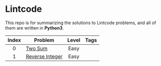 # Lintcode
This repo is for summarizing the solutions to Lintcode problems, and all of them are written in **Python3**.

|Index|Problem|Level|Tags|
|:---:|-------|:---:|:--:|
|0|[Two Sum](https://github.com/helloyuhan/LeetCode/blob/master/Easy/Two%20Sum.md)|Easy||
|1|[Reverse Integer](https://github.com/helloyuhan/LeetCode/blob/master/Easy/Reverse%20Integer.md)|Easy||
